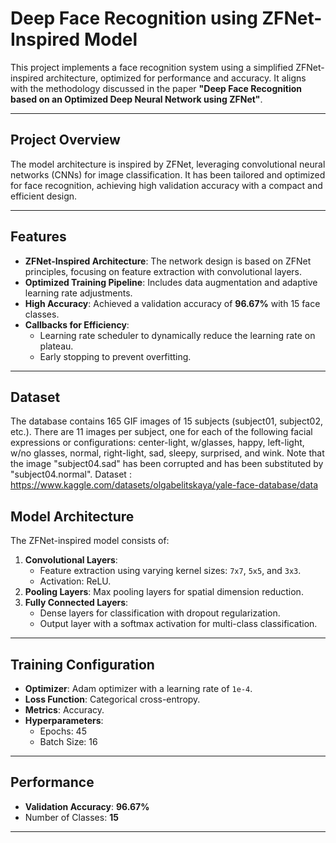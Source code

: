 # Deep Face Recognition using ZFNet-Inspired Model

This project implements a face recognition system using a simplified ZFNet-inspired architecture, optimized for performance and accuracy. It aligns with the methodology discussed in the paper **"Deep Face Recognition based on an Optimized Deep Neural Network using ZFNet"**.

---

## Project Overview

The model architecture is inspired by ZFNet, leveraging convolutional neural networks (CNNs) for image classification. It has been tailored and optimized for face recognition, achieving high validation accuracy with a compact and efficient design.

---

## Features
- **ZFNet-Inspired Architecture**: The network design is based on ZFNet principles, focusing on feature extraction with convolutional layers.
- **Optimized Training Pipeline**: Includes data augmentation and adaptive learning rate adjustments.
- **High Accuracy**: Achieved a validation accuracy of **96.67%** with 15 face classes.
- **Callbacks for Efficiency**:
  - Learning rate scheduler to dynamically reduce the learning rate on plateau.
  - Early stopping to prevent overfitting.

---
## Dataset
The database contains 165 GIF images of 15 subjects (subject01, subject02, etc.).  There are 11 images per subject, one  for each 
of the following facial expressions or configurations: center-light, w/glasses, happy, left-light, w/no glasses, normal, right-light, 
sad, sleepy, surprised, and wink.  Note that the image "subject04.sad" has been corrupted and has been substituted by "subject04.normal".
Dataset : https://www.kaggle.com/datasets/olgabelitskaya/yale-face-database/data
## Model Architecture
The ZFNet-inspired model consists of:
1. **Convolutional Layers**: 
   - Feature extraction using varying kernel sizes: `7x7`, `5x5`, and `3x3`.
   - Activation: ReLU.
2. **Pooling Layers**: Max pooling layers for spatial dimension reduction.
3. **Fully Connected Layers**:
   - Dense layers for classification with dropout regularization.
   - Output layer with a softmax activation for multi-class classification.

---

## Training Configuration
- **Optimizer**: Adam optimizer with a learning rate of `1e-4`.
- **Loss Function**: Categorical cross-entropy.
- **Metrics**: Accuracy.
- **Hyperparameters**:
  - Epochs: 45
  - Batch Size: 16

---

## Performance
- **Validation Accuracy**: **96.67%**
- Number of Classes: **15**

---

